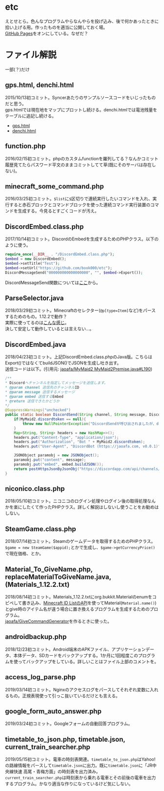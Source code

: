 # etc

えとせとら。色んなプログラムやらなんやらを投げ込み、後で何かあったときに拾い上げる用。作ったものを適当に公開しておく場。  
[GitHub Pages](https://book000.github.io/etc/)をオンにしている。なぜだ？

# ファイル解説

一部(？)だけ

## gps.html, denchi.html

2015/10/13初コミット。Syncerあたりのサンプルソースコードをいじったものだと思う。  
gps.htmlでは現在地をマップにプロットし続ける。denchi.htmlでは電池残量をテーブルに追記し続ける。
- [gps.html](https://book000.github.io/etc/gps.html)
- [denchi.html](https://book000.github.io/etc/denchi.html)

## function.php

2016/02/15初コミット。phpのカスタムfunctionを羅列してる？なんかコミット履歴見てたらパスワード平文のままコミットしてて草(既にそのサーバは存在しない)。

## minecraft_some_command.php

2016/03/25初コミット。`$list`に`$`区切りで連続実行したいコマンドを入れ、実行すると赤石ブロックとコマンドブロックを使った連続コマンド実行装置のコマンドを生成する。今見るとすごくコードが汚え。

## DiscordEmbed.class.php

2017/10/14初コミット。DiscordのEmbedを生成するためのPHPクラス。以下のように使う。  
```php
require_once(__DIR__ . "/DiscordEmbed.class.php");
$embed = new DiscordEmbed();
$embed->setTitle("Test");
$embed->setUrl("https://github.com/book000/etc");
DiscordMessageSend("000000000000000000", "", $embed->Export());
```
DiscordMessageSend関数については[ここ](https://tomacheese.com/discordmessagesend/)から。

## ParseSelector.java

2018/03/29初コミット。Minecraftのセレクター(`@p[type=Item]`など)をパースするためのもの。1.12.2で動作？  
実際に使ってるのは[こんな感じ](https://github.com/jaoafa/MyMaid2/blob/97748d55784c54b4ac10125141c93ce8abf7a533/src/main/java/com/jaoafa/MyMaid2/Command/Cmd_Selector.java#L20)。  
決して安定して動作しているとは言えない…。

## DiscordEmbed.java

2018/04/23初コミット。上記DiscordEmbed.class.phpのJava版。こちらはExport()ではなくてbuildJSON()でJSONを生成し吐き出す。  
送信コードは以下。(引用元: [jaoafa/MyMaid2 MyMaid2Premise.java#L190](https://github.com/jaoafa/MyMaid2/blob/e95aaaaac45e669d57f59d9bae3ce95e93ef6f0e/src/main/java/com/jaoafa/MyMaid2/MyMaid2Premise.java#L190))
```java
/**
* Discordへチャンネルを指定してメッセージを送信します。
* @param channel 送信先のチャンネルID
* @param message 送信するメッセージ
* @param embed 送信するEmbed
* @return 送信できたかどうか
*/
@SuppressWarnings("unchecked")
public static boolean DiscordSend(String channel, String message, DiscordEmbed embed){
	if(MyMaid2.discordtoken == null){
		throw new NullPointerException("DiscordSendが呼び出されましたが、discordtokenが登録されていませんでした。");
	}
	Map<String, String> headers = new HashMap<>();
	headers.put("Content-Type", "application/json");
	headers.put("Authorization", "Bot " + MyMaid2.discordtoken);
	headers.put("User-Agent", "DiscordBot (https://jaoafa.com, v0.0.1)");

	JSONObject paramobj = new JSONObject();
	paramobj.put("content", message);
	paramobj.put("embed", embed.buildJSON());
	return postHttpsJsonByJsonObj("https://discordapp.com/api/channels/" + channel + "/messages", headers, paramobj);
}
```

## niconico.class.php

2018/05/10初コミット。ニコニコのログイン処理やログイン後の取得処理なんかを楽にしたくて作ったPHPクラス。詳しく解説はしないし使うことをお勧めはしない。

## SteamGame.class.php

2018/07/14初コミット。Steamのゲームデータを取得するためのPHPクラス。`$game = new SteamGame($appid);`とかで生成し、`$game->getCurrencyPrice()`で現在価格、とか。

## Material_To_GiveName.php, replaceMaterialToGiveName.java, (Materials_1.12.2.txt)

2018/08/14初コミット。Materials_1.12.2.txtにorg.bukkit.Materialのenumをコピペして書き込み、[Minecraft ID ListのAPI](https://minecraft-ids.grahamedgecombe.com/items.json)を使ってMaterial(`Material.name()`)とgive時のアイテム名が違う場合に置き換えるプログラムを生成するためのプログラム。  
[jaoafa/GiveCommandGenerator](https://github.com/jaoafa/GiveCommandGenerator)を作るときに使った。

## androidbackup.php

2018/12/23初コミット。Android端末のAPKファイル、アプリケーションデータ、本体データ、SDカードをバックアップする。1か月に1回程度このプログラムを使ってバックアップをしている。詳しいことはファイル上部のコメントを。

## access_log_parse.php

2019/03/14初コミット。Nginxのアクセスログをパースしてそれぞれ変数に入れるもの。正規表現使って引っこ抜いているだけとも言える。

## google_form_auto_answer.php

2019/03/24初コミット。Googleフォームの自動回答プログラム。

## timetable_to_json.php, timetable.json, current_train_searcher.php

2019/05/15初コミット。電車の時刻表関連。`timetable_to_json.php`はYahoo!の路線情報をパースして`timetable.json`に出力。既に`timetable.json`に「JR中央線快速 高尾・青梅方面」の時刻表を出力済み。  
`current_train_searcher.php`は時刻表から乗れる電車とその前後の電車を出力するプログラム。かなり適当な作りになっているけど気にしない。

